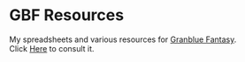 # GBF Resources  
My spreadsheets and various resources for [Granblue Fantasy](http://game.granbluefantasy.jp/).  
Click [Here](https://mizagbf.github.io/) to consult it.  